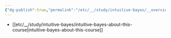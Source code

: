 ```yaml
---
{"dg-publish":true,"permalink":"/etc/__/study/intuitive-bayes/__overview/","tags":["bayes","study"],"dgHomeLink":true,"dgShowBacklinks":true,"dgShowLocalGraph":true,"dgShowInlineTitle":true,"dgEnableSearch":true,"dgLinkPreview":true,"dgShowTags":true,"noteIcon":""}
---
```



- [[etc/__/study/intuitive-bayes/intuitive-bayes-about-this-course\|intuitive-bayes-about-this-course]]